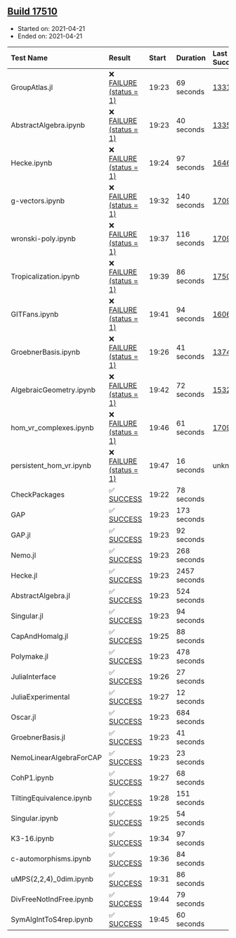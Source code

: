 ## [Build 17510](https://oscarci.mathematik.uni-kl.de/job/oscar/17510/)

* Started on: 2021-04-21
* Ended on: 2021-04-21

| Test Name    | Result | Start | Duration | Last Success | First Failure |
|:-------------|:-------|:------|:---------|:-------------|:--------------|
| GroupAtlas.jl | ❌ [FAILURE (status = 1)](https://oscarci.mathematik.uni-kl.de/job/oscar/17510/artifact/logs/build-17510/GroupAtlas.jl.log) | 19:23 | 69 seconds | [13311](https://oscarci.mathematik.uni-kl.de/job/oscar/13311/) | [13312](https://oscarci.mathematik.uni-kl.de/job/oscar/13312/) |
| AbstractAlgebra.ipynb | ❌ [FAILURE (status = 1)](https://oscarci.mathematik.uni-kl.de/job/oscar/17510/artifact/logs/build-17510/AbstractAlgebra.ipynb.log) | 19:23 | 40 seconds | [13355](https://oscarci.mathematik.uni-kl.de/job/oscar/13355/) | [13356](https://oscarci.mathematik.uni-kl.de/job/oscar/13356/) |
| Hecke.ipynb | ❌ [FAILURE (status = 1)](https://oscarci.mathematik.uni-kl.de/job/oscar/17510/artifact/logs/build-17510/Hecke.ipynb.log) | 19:24 | 97 seconds | [16463](https://oscarci.mathematik.uni-kl.de/job/oscar/16463/) | [16464](https://oscarci.mathematik.uni-kl.de/job/oscar/16464/) |
| g-vectors.ipynb | ❌ [FAILURE (status = 1)](https://oscarci.mathematik.uni-kl.de/job/oscar/17510/artifact/logs/build-17510/g-vectors.ipynb.log) | 19:32 | 140 seconds | [17099](https://oscarci.mathematik.uni-kl.de/job/oscar/17099/) | [17100](https://oscarci.mathematik.uni-kl.de/job/oscar/17100/) |
| wronski-poly.ipynb | ❌ [FAILURE (status = 1)](https://oscarci.mathematik.uni-kl.de/job/oscar/17510/artifact/logs/build-17510/wronski-poly.ipynb.log) | 19:37 | 116 seconds | [17098](https://oscarci.mathematik.uni-kl.de/job/oscar/17098/) | [17099](https://oscarci.mathematik.uni-kl.de/job/oscar/17099/) |
| Tropicalization.ipynb | ❌ [FAILURE (status = 1)](https://oscarci.mathematik.uni-kl.de/job/oscar/17510/artifact/logs/build-17510/Tropicalization.ipynb.log) | 19:39 | 86 seconds | [17508](https://oscarci.mathematik.uni-kl.de/job/oscar/17508/) | [17509](https://oscarci.mathematik.uni-kl.de/job/oscar/17509/) |
| GITFans.ipynb | ❌ [FAILURE (status = 1)](https://oscarci.mathematik.uni-kl.de/job/oscar/17510/artifact/logs/build-17510/GITFans.ipynb.log) | 19:41 | 94 seconds | [16068](https://oscarci.mathematik.uni-kl.de/job/oscar/16068/) | [16069](https://oscarci.mathematik.uni-kl.de/job/oscar/16069/) |
| GroebnerBasis.ipynb | ❌ [FAILURE (status = 1)](https://oscarci.mathematik.uni-kl.de/job/oscar/17510/artifact/logs/build-17510/GroebnerBasis.ipynb.log) | 19:26 | 41 seconds | [13748](https://oscarci.mathematik.uni-kl.de/job/oscar/13748/) | [13749](https://oscarci.mathematik.uni-kl.de/job/oscar/13749/) |
| AlgebraicGeometry.ipynb | ❌ [FAILURE (status = 1)](https://oscarci.mathematik.uni-kl.de/job/oscar/17510/artifact/logs/build-17510/AlgebraicGeometry.ipynb.log) | 19:42 | 72 seconds | [15322](https://oscarci.mathematik.uni-kl.de/job/oscar/15322/) | [15323](https://oscarci.mathematik.uni-kl.de/job/oscar/15323/) |
| hom_vr_complexes.ipynb | ❌ [FAILURE (status = 1)](https://oscarci.mathematik.uni-kl.de/job/oscar/17510/artifact/logs/build-17510/hom_vr_complexes.ipynb.log) | 19:46 | 61 seconds | [17099](https://oscarci.mathematik.uni-kl.de/job/oscar/17099/) | [17100](https://oscarci.mathematik.uni-kl.de/job/oscar/17100/) |
| persistent_hom_vr.ipynb | ❌ [FAILURE (status = 1)](https://oscarci.mathematik.uni-kl.de/job/oscar/17510/artifact/logs/build-17510/persistent_hom_vr.ipynb.log) | 19:47 | 16 seconds | unknown | unknown |
| CheckPackages | ✅ [SUCCESS](https://oscarci.mathematik.uni-kl.de/job/oscar/17510/artifact/logs/build-17510/CheckPackages.log) | 19:22 | 78 seconds |  |  |
| GAP | ✅ [SUCCESS](https://oscarci.mathematik.uni-kl.de/job/oscar/17510/artifact/logs/build-17510/GAP.log) | 19:23 | 173 seconds |  |  |
| GAP.jl | ✅ [SUCCESS](https://oscarci.mathematik.uni-kl.de/job/oscar/17510/artifact/logs/build-17510/GAP.jl.log) | 19:23 | 92 seconds |  |  |
| Nemo.jl | ✅ [SUCCESS](https://oscarci.mathematik.uni-kl.de/job/oscar/17510/artifact/logs/build-17510/Nemo.jl.log) | 19:23 | 268 seconds |  |  |
| Hecke.jl | ✅ [SUCCESS](https://oscarci.mathematik.uni-kl.de/job/oscar/17510/artifact/logs/build-17510/Hecke.jl.log) | 19:23 | 2457 seconds |  |  |
| AbstractAlgebra.jl | ✅ [SUCCESS](https://oscarci.mathematik.uni-kl.de/job/oscar/17510/artifact/logs/build-17510/AbstractAlgebra.jl.log) | 19:23 | 524 seconds |  |  |
| Singular.jl | ✅ [SUCCESS](https://oscarci.mathematik.uni-kl.de/job/oscar/17510/artifact/logs/build-17510/Singular.jl.log) | 19:23 | 94 seconds |  |  |
| CapAndHomalg.jl | ✅ [SUCCESS](https://oscarci.mathematik.uni-kl.de/job/oscar/17510/artifact/logs/build-17510/CapAndHomalg.jl.log) | 19:25 | 88 seconds |  |  |
| Polymake.jl | ✅ [SUCCESS](https://oscarci.mathematik.uni-kl.de/job/oscar/17510/artifact/logs/build-17510/Polymake.jl.log) | 19:23 | 478 seconds |  |  |
| JuliaInterface | ✅ [SUCCESS](https://oscarci.mathematik.uni-kl.de/job/oscar/17510/artifact/logs/build-17510/JuliaInterface.log) | 19:26 | 27 seconds |  |  |
| JuliaExperimental | ✅ [SUCCESS](https://oscarci.mathematik.uni-kl.de/job/oscar/17510/artifact/logs/build-17510/JuliaExperimental.log) | 19:27 | 12 seconds |  |  |
| Oscar.jl | ✅ [SUCCESS](https://oscarci.mathematik.uni-kl.de/job/oscar/17510/artifact/logs/build-17510/Oscar.jl.log) | 19:23 | 684 seconds |  |  |
| GroebnerBasis.jl | ✅ [SUCCESS](https://oscarci.mathematik.uni-kl.de/job/oscar/17510/artifact/logs/build-17510/GroebnerBasis.jl.log) | 19:23 | 41 seconds |  |  |
| NemoLinearAlgebraForCAP | ✅ [SUCCESS](https://oscarci.mathematik.uni-kl.de/job/oscar/17510/artifact/logs/build-17510/NemoLinearAlgebraForCAP.log) | 19:23 | 23 seconds |  |  |
| CohP1.ipynb | ✅ [SUCCESS](https://oscarci.mathematik.uni-kl.de/job/oscar/17510/artifact/logs/build-17510/CohP1.ipynb.log) | 19:27 | 68 seconds |  |  |
| TiltingEquivalence.ipynb | ✅ [SUCCESS](https://oscarci.mathematik.uni-kl.de/job/oscar/17510/artifact/logs/build-17510/TiltingEquivalence.ipynb.log) | 19:28 | 151 seconds |  |  |
| Singular.ipynb | ✅ [SUCCESS](https://oscarci.mathematik.uni-kl.de/job/oscar/17510/artifact/logs/build-17510/Singular.ipynb.log) | 19:25 | 54 seconds |  |  |
| K3-16.ipynb | ✅ [SUCCESS](https://oscarci.mathematik.uni-kl.de/job/oscar/17510/artifact/logs/build-17510/K3-16.ipynb.log) | 19:34 | 97 seconds |  |  |
| c-automorphisms.ipynb | ✅ [SUCCESS](https://oscarci.mathematik.uni-kl.de/job/oscar/17510/artifact/logs/build-17510/c-automorphisms.ipynb.log) | 19:36 | 84 seconds |  |  |
| uMPS(2,2,4)_0dim.ipynb | ✅ [SUCCESS](https://oscarci.mathematik.uni-kl.de/job/oscar/17510/artifact/logs/build-17510/uMPS-2-2-4-_0dim.ipynb.log) | 19:31 | 86 seconds |  |  |
| DivFreeNotIndFree.ipynb | ✅ [SUCCESS](https://oscarci.mathematik.uni-kl.de/job/oscar/17510/artifact/logs/build-17510/DivFreeNotIndFree.ipynb.log) | 19:44 | 79 seconds |  |  |
| SymAlgIntToS4rep.ipynb | ✅ [SUCCESS](https://oscarci.mathematik.uni-kl.de/job/oscar/17510/artifact/logs/build-17510/SymAlgIntToS4rep.ipynb.log) | 19:45 | 60 seconds |  |  |
